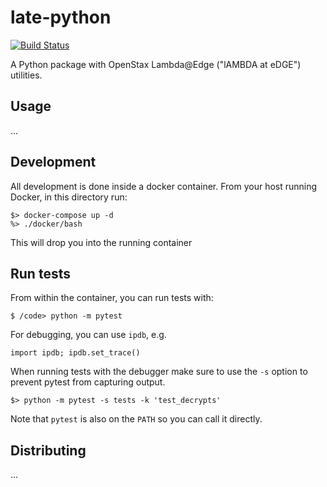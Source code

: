 # late-python

[![Build Status](https://travis-ci.org/openstax/late-python.svg?branch=master)](https://travis-ci.org/openstax/late-python)

A Python package with OpenStax Lambda@Edge ("lAMBDA at eDGE") utilities.

## Usage

...

## Development

All development is done inside a docker container.  From your host running Docker, in this directory run:

```
$> docker-compose up -d
%> ./docker/bash
```

This will drop you into the running container

## Run tests

From within the container, you can run tests with:

```
$ /code> python -m pytest
```

For debugging, you can use `ipdb`, e.g.

```
import ipdb; ipdb.set_trace()
```

When running tests with the debugger make sure to use the `-s` option to prevent pytest from capturing output.

`$> python -m pytest -s tests -k 'test_decrypts'`

Note that `pytest` is also on the `PATH` so you can call it directly.

## Distributing

...

